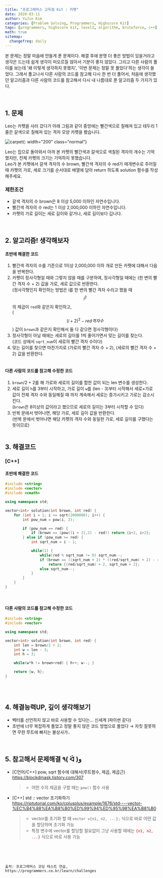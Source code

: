 ```yaml
---
title: "프로그래머스 고득점 Kit : 카펫"
date: 2020-03-11
author: YuJin Kim
categories: [Problem Solving, Programmers, Highscore Kit]
tags: [programmers, highscore kit, level2, algorithm, bruteforce, c++]
math: true
sitemap:
  changefreq: daily
---
```


본 문제는 정말 마음에 안들게 푼 문제이다. 해결 후에 분명 더 좋은 방법이 있을거라고 생각은 드는데 쉽게 생각이 떠오르질 않아서 기분이 좋지 않았다. 그리고 다른 사람의 풀이를 보는데 '왜 이렇게 생각하지 못했지', '이번 문제는 정말 못 풀었다'하는 생각이 들었다. 그래서 풀고나서 다른 사람의 코드를 참고해 다시 한 번 더 풀어서, 처음에 생각했던 알고리즘과 다른 사람의 코드를 참고해서 다시 내 나름대로 푼 알고리즘 두 가지가 있다.  
<br/>
<br/>

## 1. 문제

Leo는 카펫을 사러 갔다가 아래 그림과 같이 중앙에는 빨간색으로 칠해져 있고 테두리 1줄은 갈색으로 칠해져 있는 격자 모양 카펫을 봤습니다.

![carpet](https://grepp-programmers.s3.amazonaws.com/files/ybm/7c94563a35/2ff27ac9-97d0-43a9-9cf8-a344b8e7912e.png){: width="200" class="normal"}

Leo는 집으로 돌아와서 아까 본 카펫의 빨간색과 갈색으로 색칠된 격자의 개수는 기억했지만, 전체 카펫의 크기는 기억하지 못했습니다.  
Leo가 본 카펫에서 갈색 격자의 수 brown, 빨간색 격자의 수 red가 매개변수로 주어질 때 카펫의 가로, 세로 크기를 순서대로 배열에 담아 return 하도록 solution 함수를 작성해주세요.

### 제한조건

- 갈색 격자의 수 brown은 8 이상 5,000 이하인 자연수입니다.
- 빨간색 격자의 수 red는 1 이상 2,000,000 이하인 자연수입니다.
- 카펫의 가로 길이는 세로 길이와 같거나, 세로 길이보다 깁니다.
  <br/><br/><br/>

## 2. 알고리즘! 생각해보자

#### 초반에 해결한 코드

1. 빨간색 격자의 수를 기준으로 1이상 2,000,000 이하 개로 만든 카펫에 대해서 다음을 반복한다.
2. 카펫이 정사각형일 때와 그렇지 않을 때를 구분하여, 정사각형일 때에는 (한 변의 빨간 격자 수 + 2) 값을 가로, 세로 값으로 반환한다.  
   (정사각형인지 확인하는 방법은 i를 한 변의 빨간 격자 수라고 했을 때 $$i^2$$ 의 제곱이 `red`와 같은지 확인하고,  
   ($$(i+2)^2 - red 격자 수$$) 값이 `brown`과 같은지 확인해서 둘 다 같으면 정사각형이다)
3. 정사각형이 아닐 때에는 세로의 길이를 1씩 줄어가면서 맞는 길이를 찾는다.  
   (코드 상에서 `sqrt_num`이 세로의 빨간 격자 수이다)
4. 맞는 길이를 찾으면 마찬가지로 (가로의 빨간 격자 수 + 2), (세로의 빨간 격자 수 + 2) 값을 반환한다.  
   <br/>

#### 다른 사람의 코드를 참고해 수정한 코드

1. `brown`/2 + 2를 해 가로와 세로의 길이를 합한 값이 되는 len 변수를 생성한다.
2. 세로 길이 `h`를 3부터 시작하고, 가로 길이 `w`를 (len - 3)부터 시작해서 세로×가로 값이 전체 격자 수와 동일해질 때 까지 계속해서 세로는 증가시키고 가로는 감소시킨다.  
   (`brown`은 8이상의 값이라고 했으므로 세로의 길이는 3부터 시작할 수 있다)
3. 반복 문에서 벗어나면, 해당 가로, 세로 길이 값을 반환한다.  
   (반복 문에서 벗어나면 해당 카펫의 격자 수와 동일한 가로, 세로 길이를 구했다는 뜻이므로)
   <br/><br/>

## 3. 해결코드

### [C++]

#### 초반에 해결한 코드

```c++
#include <string>
#include <vector>
#include <cmath>

using namespace std;

vector<int> solution(int brown, int red) {
    for (int i = 1; i <= sqrt(2000000); i++) {
        int pow_num = pow(i, 2);

        if (pow_num == red) {
            if (brown == (pow((i + 2),2) - red)) return {i+2, i+2};
        } else if (pow_num >= red) {
            int sqrt_num = i - 1;

            while(1) {
                while(red % sqrt_num != 0) sqrt_num--;
                if (brown == ((sqrt_num + 2) * ((red/sqrt_num) + 2) - red))
                    return {(red/sqrt_num) + 2, sqrt_num + 2};
                else sqrt_num--;
            }
        }
    }
}
```

<br/>

#### 다른 사람의 코드를 참고해 수정한 코드

```c++
#include <string>
#include <vector>

using namespace std;

vector<int> solution(int brown, int red) {
    int len = brown/2 + 2;
    int w = len - 3;
    int h = 3;

    while(w*h != brown+red) { h++; w--; }

    return {w, h};
}
```

<br/><br/>

## 4. 해결능력UP, 깊이 생각해보기

- 벡터를 선언하지 않고 바로 사용할 수 있다는... 신세계 (파이썬 같다)
- 초반에 너무 복잡하게 풀었고 정말 좋지 않은 코드 방법으로 풀었다 → 자칫 잘못하면 무한 루트에 빠지는 불상사가..
  <br/><br/><br/>

## 5. 참고해서 문제해결 ٩( ᐛ )و

- [C언어/C++] pow, sqrt 함수에 대해서(루트함수, 제곱, 제곱근) <https://blockdmask.tistory.com/307>
  > - 어떤 수의 제곱을 구할 때는 `pow()` 함수 사용
- [C++] std :: vector 초기화하기  
  <https://riptutorial.com/ko/cplusplus/example/1676/std----vector-%EC%B4%88%EA%B8%B0%ED%99%94%ED%95%98%EA%B8%B0>
  > - vector를 초기화 할 때 `vector v{n1, n2, ...};` 식으로 바로 어떤 값을 할당하며 초기화 가능
  > - 특정 변수에 vector를 할당할 필요없이 그냥 사용할 때에는 <span style="color: #c70000">`{n1, n2, ...}`</span> 식으로 바로 사용 가능

<br/><br/><br/>

```
출처: 프로그래머스 코딩 테스트 연습, https://programmers.co.kr/learn/challenges
```
